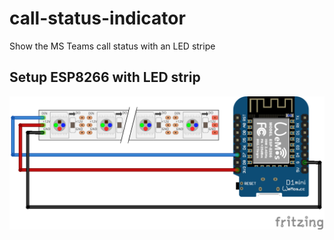 # call-status-indicator
Show the MS Teams call status with an LED stripe

## Setup ESP8266 with LED strip

![Wiring Diagram](.image/WeMos+LED-Strip.png "Wiring diagram")
